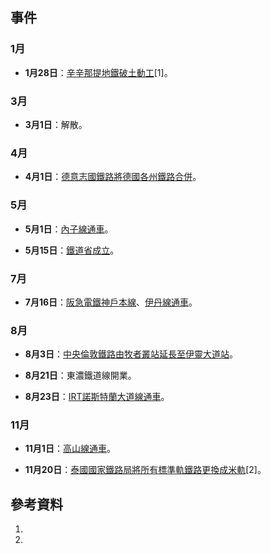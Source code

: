 ## 事件

### 1月

  - **1月28日**：[辛辛那提地鐵破土動工](https://zh.wikipedia.org/wiki/辛辛那提地鐵 "wikilink")\[1\]。

### 3月

  - **3月1日**：解散。

### 4月

  - **4月1日**：[德意志國鐵路將德國各州鐵路合併](https://zh.wikipedia.org/wiki/德意志國鐵路 "wikilink")。

### 5月

  - **5月1日**：[內子線通車](../Page/內子線.md "wikilink")。

  - **5月15日**：[鐵道省成立](../Page/鐵道省.md "wikilink")。

### 7月

  - **7月16日**：[阪急電鐵](../Page/阪急電鐵.md "wikilink")[神戶本線](../Page/神戶本線.md "wikilink")、[伊丹線通車](../Page/伊丹線.md "wikilink")。

### 8月

  - **8月3日**：[中央倫敦鐵路由](../Page/中央倫敦鐵路.md "wikilink")[牧者叢站延長至](../Page/牧者叢站_\(倫敦地鐵\).md "wikilink")[伊靈大道站](../Page/伊靈大道站.md "wikilink")。

  - **8月21日**：東濃鐵道線開業。

  - **8月23日**：[IRT諾斯特蘭大道線通車](../Page/IRT諾斯特蘭大道線.md "wikilink")。

### 11月

  - **11月1日**：[高山線通車](../Page/高山本線.md "wikilink")。

  - **11月20日**：[泰國國家鐵路局將所有](../Page/泰國國家鐵路局.md "wikilink")[標準軌鐵路更換成米軌](../Page/標準軌.md "wikilink")\[2\]。

## 參考資料

1.
2.
